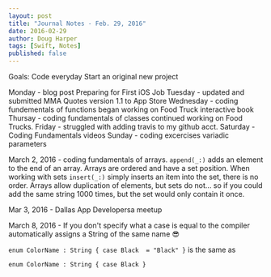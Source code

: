 ```yaml
--- 
layout: post
title: "Journal Notes - Feb. 29, 2016"
date: 2016-02-29
author: Doug Harper
tags: [Swift, Notes]
published: false
---
```


Goals: 
Code everyday
Start an original new project


Monday - blog post Preparing for First iOS Job
Tuesday - updated and submitted MMA Quotes version 1.1 to App Store
Wednesday - coding fundementals of functions began working on Food Truck interactive book
Thursay - coding fundamentals of classes continued working on Food Trucks.
Friday - struggled with adding travis to my github acct. 
Saturday - Coding Fundamentals videos
Sunday - coding excercises variadic parameters

March 2, 2016 - coding fundamentals of arrays. `append(_:)` adds an element to the end of an array.  Arrays are ordered and have a set position.  When working with sets `insert(_:)` simply inserts an item into the set, there is no order.  Arrays allow duplication of elements, but sets do not... so if you could add the same string 1000 times, but the set would only contain it once.

Mar 3, 2016 - Dallas App Developersa meetup

March 8, 2016 - If you don't specify what a case is equal to the compiler automatically assigns a String of the same name 😎

`enum ColorName : String {
  case Black  = "Black"
 }` is the same as 
 
 `enum ColorName : String {
  case Black
}`
